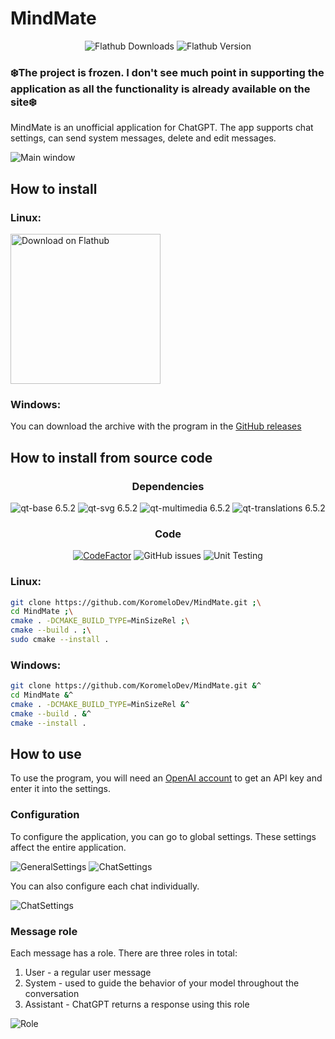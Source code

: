 # MindMate

<p align="center">
  <img alt="Flathub Downloads" src="https://img.shields.io/flathub/downloads/io.github.koromelodev.mindmate">
  <img alt="Flathub Version" src="https://img.shields.io/flathub/v/io.github.koromelodev.mindmate">
</p>

### ❄️The project is frozen. I don't see much point in supporting the application as all the functionality is already available on the site❄️

MindMate is an unofficial application for ChatGPT. The app supports chat settings, can send system messages, delete and edit messages.

![Main window](https://github.com/KoromeloDev/MindMate/blob/main/screenshots/MainWindow.png?raw=true)

## How to install
### Linux:
<a href="https://flathub.org/apps/io.github.koromelodev.mindmate"><img width="240" alt="Download on Flathub" src="https://dl.flathub.org/assets/badges/flathub-badge-en.svg"/></a>

### Windows:
You can download the archive with the program in the [GitHub releases](https://github.com/KoromeloDev/MindMate/releases/latest)

## How to install from source code
<h3 align="center">
  Dependencies
</h3>
<p align="center">
  <img src="https://img.shields.io/badge/qt--base-6.5.2-blue" alt="qt-base 6.5.2"/>
  <img src="https://img.shields.io/badge/qt--svg-6.5.2-blue" alt="qt-svg 6.5.2"/>
  <img src="https://img.shields.io/badge/qt--multimedia-6.5.2-blue" alt="qt-multimedia 6.5.2"/>
  <img src="https://img.shields.io/badge/qt--translations-6.5.2-blue" alt="qt-translations 6.5.2"/>
</p>

<h3 align="center">
  Code
</h3>
<p align="center">
  <a href="https://www.codefactor.io/repository/github/koromelodev/mindmate"><img src="https://www.codefactor.io/repository/github/koromelodev/mindmate/badge" alt="CodeFactor" /></a>
  <img alt="GitHub issues" src="https://img.shields.io/github/issues/koromeloDev/MindMate">
  <img alt="Unit Testing" src="https://github.com/KoromeloDev/MindMate/actions/workflows/test.yml/badge.svg?event=push">
</p>

### Linux:
```bash
git clone https://github.com/KoromeloDev/MindMate.git ;\
cd MindMate ;\
cmake . -DCMAKE_BUILD_TYPE=MinSizeRel ;\
cmake --build . ;\
sudo cmake --install .
```

### Windows:
```bash
git clone https://github.com/KoromeloDev/MindMate.git &^
cd MindMate &^
cmake . -DCMAKE_BUILD_TYPE=MinSizeRel &^
cmake --build . &^
cmake --install .
```

## How to use
To use the program, you will need an [OpenAI account](https://platform.openai.com/signup) to get an API key and enter it into the settings.

### Configuration
To configure the application, you can go to global settings. These settings affect the entire application.

![GeneralSettings](https://github.com/KoromeloDev/MindMate/blob/main/screenshots/GlobalSettingsWindow1.png?raw=true)
![ChatSettings](https://github.com/KoromeloDev/MindMate/blob/main/screenshots/GlobalSettingsWindow2.png?raw=true)

You can also configure each chat individually.

![ChatSettings](https://github.com/KoromeloDev/MindMate/blob/main/screenshots/ChatSettingsWindow.png?raw=true)

### Message role
Each message has a role. There are three roles in total:
1. User - a regular user message
2. System - used to guide the behavior of your model throughout the conversation
3. Assistant - ChatGPT returns a response using this role

![Role](https://github.com/KoromeloDev/MindMate/blob/main/screenshots/SystemMessageDescription.png?raw=true)
